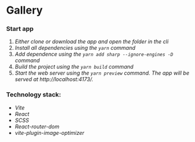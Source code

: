# Gallery

### **Start app**

1. _Either clone or download the app and open the folder in the cli_
2. _Install all dependencies using the `yarn` command_
3. _Add dependence using the `yarn add sharp --ignore-engines -D` command_
4. _Build the project using the `yarn build` command_
5. _Start the web server using the `yarn preview` command. The app will be served at http://localhost:4173/._

### **Technology stack:**

- _Vite_
- _React_
- _SCSS_
- _React-router-dom_
- _vite-plugin-image-optimizer_

